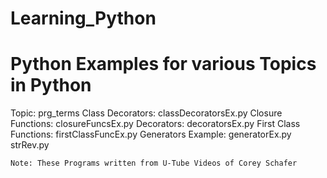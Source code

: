 # Learning_Python

# Python Examples for various Topics in Python


Topic: prg_terms
	Class Decorators: classDecoratorsEx.py
	Closure Functions: closureFuncsEx.py
	Decorators: decoratorsEx.py
	First Class Functions: firstClassFuncEx.py
	Generators Example: generatorEx.py
	strRev.py

    Note: These Programs written from U-Tube Videos of Corey Schafer

